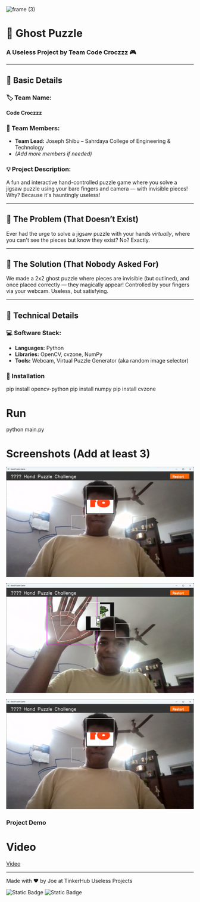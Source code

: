 <img width="3188" height="1202" alt="frame (3)" src="https://github.com/user-attachments/assets/517ad8e9-ad22-457d-9538-a9e62d137cd7" />

# 👻 Ghost Puzzle  
### A Useless Project by Team Code Croczzz 🎮

---

## 🚀 Basic Details

### 🏷️ Team Name:
**Code Croczzz**

### 👥 Team Members:
- **Team Lead:** Joseph Shibu – Sahrdaya College of Engineering & Technology  
- *(Add more members if needed)*

### 💡 Project Description:
A fun and interactive hand-controlled puzzle game where you solve a jigsaw puzzle using your bare fingers and camera — with invisible pieces! Why? Because it's hauntingly useless!

---

## 🤯 The Problem (That Doesn’t Exist)
Ever had the urge to solve a jigsaw puzzle with your hands *virtually*, where you can't see the pieces but know they exist? No? Exactly.

---

## 🤷 The Solution (That Nobody Asked For)
We made a 2x2 ghost puzzle where pieces are invisible (but outlined), and once placed correctly — they magically appear! Controlled by your fingers via your webcam. Useless, but satisfying.

---

## 🔧 Technical Details

### 💻 Software Stack:
- **Languages:** Python  
- **Libraries:** OpenCV, cvzone, NumPy  
- **Tools:** Webcam, Virtual Puzzle Generator (aka random image selector)

### 💾 Installation
pip install opencv-python
pip install numpy
pip install cvzone


# Run
python main.py

# Screenshots (Add at least 3)
![Screenshot1](https://github.com/SharkSpidy/useless2_project/blob/main/Screenshot%202025-08-02%20221343.png)

![Screenshot2](https://github.com/SharkSpidy/useless2_project/blob/main/Screenshot%202025-08-02%20220329.png)

![Screenshot3](https://github.com/SharkSpidy/useless2_project/blob/main/Screenshot%202025-08-02%20221343.png)

### Project Demo
# Video
[Video](https://drive.google.com/file/d/1oaON6bSgXJy6kZVDIOBPvqcS-rQ9r5lP/view?usp=sharing)

---
Made with ❤️ by Joe at TinkerHub Useless Projects 

![Static Badge](https://img.shields.io/badge/TinkerHub-24?color=%23000000&link=https%3A%2F%2Fwww.tinkerhub.org%2F)
![Static Badge](https://img.shields.io/badge/UselessProjects--25-25?link=https%3A%2F%2Fwww.tinkerhub.org%2Fevents%2FQ2Q1TQKX6Q%2FUseless%2520Projects)


